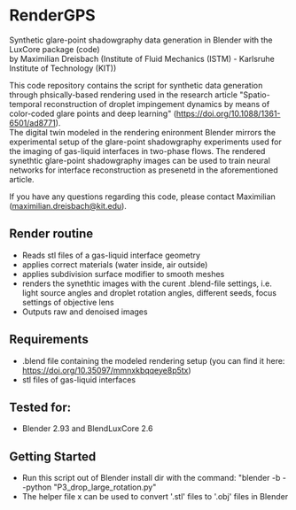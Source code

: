 # RenderGPS
Synthetic glare-point shadowgraphy data generation in Blender with the LuxCore package (code) \
by Maximilian Dreisbach (Institute of Fluid Mechanics (ISTM) - Karlsruhe Institute of Technology (KIT))

This code repository contains the script for synthetic data generation through phsically-based rendering used in the research article "Spatio-temporal reconstruction of droplet impingement dynamics by means of color-coded glare points and deep learning" (https://doi.org/10.1088/1361-6501/ad8771). \
The digital twin modeled in the rendering enironment Blender mirrors the experimental setup of the glare-point shadowgraphy experiments used for the imaging of gas-liquid interfaces in two-phase flows.
The rendered synethtic glare-point shadowgraphy images can be used to train neural networks for interface reconstruction as presenetd in the aforementioned article.

If you have any questions regarding this code, please contact Maximilian (maximilian.dreisbach@kit.edu).

## Render routine
- Reads stl files of a gas-liquid interface geometry
- applies correct materials (water inside, air outside)
- applies subdivision surface modifier to smooth meshes
- renders the synethtic images with the curent .blend-file settings, i.e. light source angles and droplet rotation angles, different seeds, focus settings of objective lens
- Outputs raw and denoised images

## Requirements
- .blend file containing the modeled rendering setup (you can find it here: https://doi.org/10.35097/mmnxkbqqeye8p5tx)
- stl files of gas-liquid interfaces

## Tested for: 
- Blender 2.93 and BlendLuxCore 2.6

## Getting Started
- Run this script out of Blender install dir with the command: "blender -b --python "P3_drop_large_rotation.py"
- The helper file x can be used to convert '.stl' files to '.obj' files in Blender
